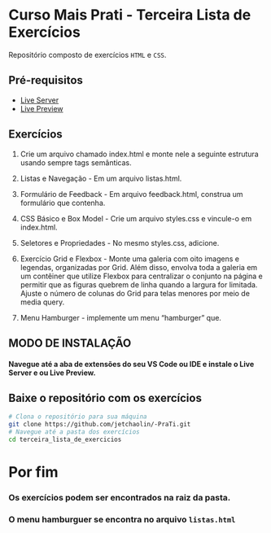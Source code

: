 # **Curso Mais Prati - Terceira Lista de Exercícios**

Repositório composto de exercícios `HTML` e `CSS`.

## **Pré-requisitos**

* [Live Server](navegue-ate-a-aba-de-extensoes)
* [Live Preview](navegue-ate-a-aba-de-extensoes)

## **Exercícios**

1. Crie um arquivo chamado index.html e monte nele a seguinte estrutura usando 
sempre tags semânticas.

2. Listas e Navegação - Em um arquivo listas.html.

3. Formulário de Feedback - Em arquivo feedback.html, construa um formulário 
que contenha.

4. CSS Básico e Box Model - Crie um arquivo styles.css e vincule-o em 
index.html.

5. Seletores e Propriedades - No mesmo styles.css, adicione.

6. Exercício Grid e Flexbox - Monte uma galeria com oito imagens e legendas, 
organizadas por Grid. Além disso, envolva toda a galeria em um contêiner que 
utilize Flexbox para centralizar o conjunto na página e permitir que as figuras 
quebrem de linha quando a largura for limitada. Ajuste o número de colunas do 
Grid para telas menores por meio de media query. 

7. Menu Hamburger - implemente um menu “hamburger” que.

## **MODO DE INSTALAÇÃO**

#### Navegue até a aba de extensões do seu VS Code ou IDE e instale o Live Server e ou Live Preview.

## **Baixe o repositório com os exercícios**

```sh
# Clona o repositório para sua máquina
git clone https://github.com/jetchaolin/-PraTi.git
# Navegue até a pasta dos exercícios
cd terceira_lista_de_exercicios
```

# **Por fim**
### Os exercícios podem ser encontrados na raiz da pasta.
### O menu hamburguer se encontra no arquivo ``listas.html``

